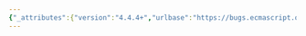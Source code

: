 ```yaml
---
{"_attributes":{"version":"4.4.4+","urlbase":"https://bugs.ecmascript.org/","maintainer":"dherman@mozilla.com"},"bug":{"bug_id":4304,"creation_ts":"2015-04-16 14:52:00 -0700","short_desc":"9.2.9 GetOption, 9.2.10 GetNumberOption","delta_ts":"2015-04-16 20:09:43 -0700","product":"Internationalization - ECMA-402","component":"Specification","version":"Edition 2.0 drafts","rep_platform":"All","op_sys":"All","bug_status":"RESOLVED","resolution":"FIXED","priority":"Normal","bug_severity":"normal","everconfirmed":true,"reporter":{"uid":"andrebargull","name":"André Bargull"},"assigned_to":{"uid":"waldron.rick","name":"Rick Waldron"},"cc":"waldron.rick","long_desc":{"commentid":14259,"comment_count":0,"who":{"uid":"andrebargull","name":"André Bargull"},"bug_when":"2015-04-16 14:52:23 -0700","thetext":"9.2.9 GetOption (options, property, type, values, fallback)\n\nStep 5.b.ii: Unnecessary ReturnIfAbrupt, ToBoolean is not fallible\n\nStep 5d.i: Omit \"then\"\n\n\n\n9.2.10 GetNumberOption (options, property, minimum, maximum, fallback)\n\nStep 5.c (labelled ii): Wrong indentation"}}}
---
```


